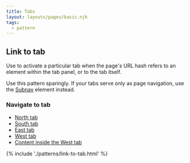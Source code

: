 ```yaml
---
title: Tabs
layout: layouts/pages/basic.njk
tags:
  - pattern
---
```


<script type="module">
  import '@rhds/elements/rh-tabs/rh-tabs.js';
  import '@rhds/elements/rh-button/rh-button.js';
  import '@rhds/elements/lib/elements/rh-context-picker/rh-context-picker.js';
</script>


## Link to tab

Use to activate a particular tab when the page's URL hash refers to an element
within the tab panel, or to the tab itself.

<rh-alert state="warning">

Use this pattern sparingly. If your tabs serve only as page navigation,
use the [Subnav](/elements/subnavigation) element instead.

</rh-alert>

<nav id="simulate-nav" aria-labelledby="simulate-nav-heading">
  <h3 id="simulate-nav-heading">Navigate to tab</h3>
  <ul>
    <li><a href="#north">North tab</a></li>
    <li><a href="#south">South tab</a></li>
    <li><a href="#east">East tab</a></li>
    <li><a href="#west">West tab</a></li>
    <li><a href="#best">Content inside the West tab</a></li>
  </ul>
</nav>

{% include './patterns/link-to-tab.html' %}

[element]: /elements/tabs
[css-props]: /elements/tabs/code/#css-custom-properties

